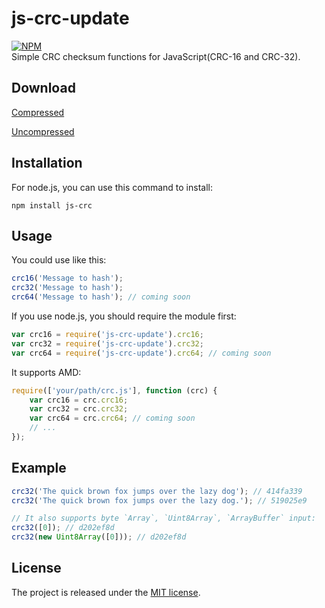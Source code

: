 # js-crc-update
[![NPM](https://nodei.co/npm/js-crc-update.png)](https://nodei.co/npm/js-crc-update/)  
Simple CRC checksum functions for JavaScript(CRC-16 and CRC-32).

## Download
[Compressed](https://github.com/Shyzuuu/js-crc-update/raw/main/crc.min.js)

[Uncompressed](https://github.com/Shyzuuu/js-crc-update/raw/main/crc.js)

## Installation
For node.js, you can use this command to install:

    npm install js-crc

## Usage
You could use like this:
```JavaScript
crc16('Message to hash');
crc32('Message to hash');
crc64('Message to hash'); // coming soon
```
If you use node.js, you should require the module first:
```JavaScript
var crc16 = require('js-crc-update').crc16;
var crc32 = require('js-crc-update').crc32;
var crc64 = require('js-crc-update').crc64; // coming soon
```
It supports AMD:
```JavaScript
require(['your/path/crc.js'], function (crc) {
    var crc16 = crc.crc16;
    var crc32 = crc.crc32;
    var crc64 = crc.crc64; // coming soon
    // ...
});
```
## Example
```JavaScript
crc32('The quick brown fox jumps over the lazy dog'); // 414fa339
crc32('The quick brown fox jumps over the lazy dog.'); // 519025e9

// It also supports byte `Array`, `Uint8Array`, `ArrayBuffer` input:
crc32([0]); // d202ef8d
crc32(new Uint8Array([0])); // d202ef8d
```

## License
The project is released under the [MIT license](http://www.opensource.org/licenses/MIT).
